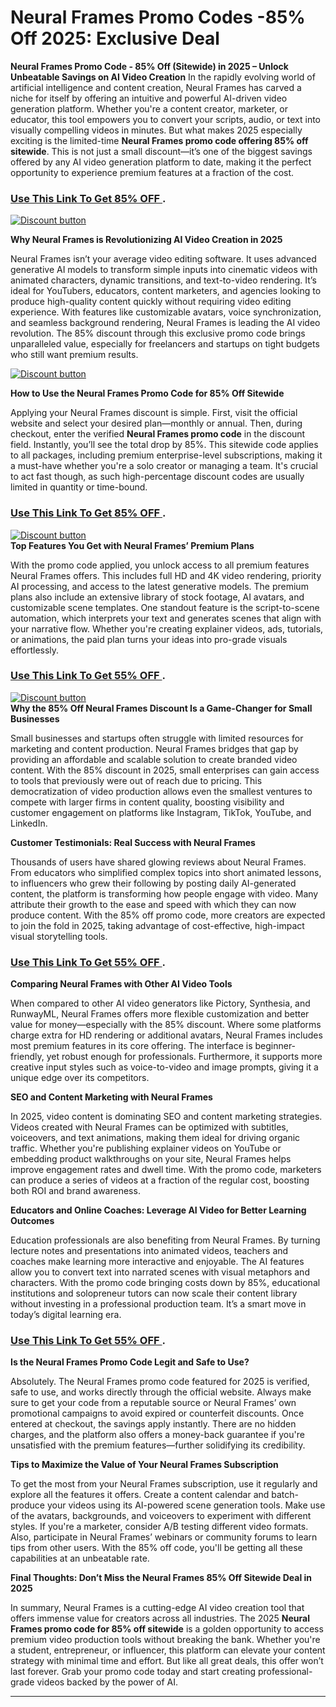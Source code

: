 # Neural Frames Promo Codes -85% Off 2025: Exclusive Deal

**Neural Frames Promo Code - 85% Off (Sitewide) in 2025 – Unlock Unbeatable Savings on AI Video Creation**
In the rapidly evolving world of artificial intelligence and content creation, Neural Frames has carved a niche for itself by offering an intuitive and powerful AI-driven video generation platform. Whether you're a content creator, marketer, or educator, this tool empowers you to convert your scripts, audio, or text into visually compelling videos in minutes. But what makes 2025 especially exciting is the limited-time **Neural Frames promo code offering 85% off sitewide**. This is not just a small discount—it’s one of the biggest savings offered by any AI video generation platform to date, making it the perfect opportunity to experience premium features at a fraction of the cost.
### [Use This Link To Get 85% OFF ](https://www.neuralframes.com/?via=abdul-kareem).


[![Discount button](https://github.com/user-attachments/assets/d84d81bf-3162-482e-9e2e-e24303a0283e)](https://www.neuralframes.com/?via=abdul-kareem)

**Why Neural Frames is Revolutionizing AI Video Creation in 2025**

Neural Frames isn’t your average video editing software. It uses advanced generative AI models to transform simple inputs into cinematic videos with animated characters, dynamic transitions, and text-to-video rendering. It’s ideal for YouTubers, educators, content marketers, and agencies looking to produce high-quality content quickly without requiring video editing experience. With features like customizable avatars, voice synchronization, and seamless background rendering, Neural Frames is leading the AI video revolution. The 85% discount through this exclusive promo code brings unparalleled value, especially for freelancers and startups on tight budgets who still want premium results.

[![Discount button](https://github.com/user-attachments/assets/b128348a-5753-4e8e-bad5-c87ab951b6eb)](https://www.neuralframes.com/?via=abdul-kareem)  

**How to Use the Neural Frames Promo Code for 85% Off Sitewide**

Applying your Neural Frames discount is simple. First, visit the official website and select your desired plan—monthly or annual. Then, during checkout, enter the verified **Neural Frames promo code** in the discount field. Instantly, you’ll see the total drop by 85%. This sitewide code applies to all packages, including premium enterprise-level subscriptions, making it a must-have whether you're a solo creator or managing a team. It's crucial to act fast though, as such high-percentage discount codes are usually limited in quantity or time-bound.

### [Use This Link To Get 85% OFF ](https://www.neuralframes.com/?via=abdul-kareem).


[![Discount button](https://github.com/user-attachments/assets/60f11015-f6f3-403a-b819-8e10db8c695a)](https://www.neuralframes.com/?via=abdul-kareem)  
**Top Features You Get with Neural Frames’ Premium Plans**

With the promo code applied, you unlock access to all premium features Neural Frames offers. This includes full HD and 4K video rendering, priority AI processing, and access to the latest generative models. The premium plans also include an extensive library of stock footage, AI avatars, and customizable scene templates. One standout feature is the script-to-scene automation, which interprets your text and generates scenes that align with your narrative flow. Whether you're creating explainer videos, ads, tutorials, or animations, the paid plan turns your ideas into pro-grade visuals effortlessly.

### [Use This Link To Get 55% OFF ](https://www.neuralframes.com/?via=abdul-kareem).

[![Discount button](https://github.com/user-attachments/assets/bd0253eb-4c9b-4edf-9a5d-4985c7fb02c1)](https://www.neuralframes.com/?via=abdul-kareem)  
**Why the 85% Off Neural Frames Discount Is a Game-Changer for Small Businesses**

Small businesses and startups often struggle with limited resources for marketing and content production. Neural Frames bridges that gap by providing an affordable and scalable solution to create branded video content. With the 85% discount in 2025, small enterprises can gain access to tools that previously were out of reach due to pricing. This democratization of video production allows even the smallest ventures to compete with larger firms in content quality, boosting visibility and customer engagement on platforms like Instagram, TikTok, YouTube, and LinkedIn.

**Customer Testimonials: Real Success with Neural Frames**

Thousands of users have shared glowing reviews about Neural Frames. From educators who simplified complex topics into short animated lessons, to influencers who grew their following by posting daily AI-generated content, the platform is transforming how people engage with video. Many attribute their growth to the ease and speed with which they can now produce content. With the 85% off promo code, more creators are expected to join the fold in 2025, taking advantage of cost-effective, high-impact visual storytelling tools.
### [Use This Link To Get 55% OFF ](https://www.neuralframes.com/?via=abdul-kareem).

**Comparing Neural Frames with Other AI Video Tools**

When compared to other AI video generators like Pictory, Synthesia, and RunwayML, Neural Frames offers more flexible customization and better value for money—especially with the 85% discount. Where some platforms charge extra for HD rendering or additional avatars, Neural Frames includes most premium features in its core offering. The interface is beginner-friendly, yet robust enough for professionals. Furthermore, it supports more creative input styles such as voice-to-video and image prompts, giving it a unique edge over its competitors.

**SEO and Content Marketing with Neural Frames**

In 2025, video content is dominating SEO and content marketing strategies. Videos created with Neural Frames can be optimized with subtitles, voiceovers, and text animations, making them ideal for driving organic traffic. Whether you're publishing explainer videos on YouTube or embedding product walkthroughs on your site, Neural Frames helps improve engagement rates and dwell time. With the promo code, marketers can produce a series of videos at a fraction of the regular cost, boosting both ROI and brand awareness.

**Educators and Online Coaches: Leverage AI Video for Better Learning Outcomes**

Education professionals are also benefiting from Neural Frames. By turning lecture notes and presentations into animated videos, teachers and coaches make learning more interactive and enjoyable. The AI features allow you to convert text into narrated scenes with visual metaphors and characters. With the promo code bringing costs down by 85%, educational institutions and solopreneur tutors can now scale their content library without investing in a professional production team. It’s a smart move in today’s digital learning era.
### [Use This Link To Get 55% OFF ](https://www.neuralframes.com/?via=abdul-kareem).

**Is the Neural Frames Promo Code Legit and Safe to Use?**

Absolutely. The Neural Frames promo code featured for 2025 is verified, safe to use, and works directly through the official website. Always make sure to get your code from a reputable source or Neural Frames’ own promotional campaigns to avoid expired or counterfeit discounts. Once entered at checkout, the savings apply instantly. There are no hidden charges, and the platform also offers a money-back guarantee if you're unsatisfied with the premium features—further solidifying its credibility.

**Tips to Maximize the Value of Your Neural Frames Subscription**

To get the most from your Neural Frames subscription, use it regularly and explore all the features it offers. Create a content calendar and batch-produce your videos using its AI-powered scene generation tools. Make use of the avatars, backgrounds, and voiceovers to experiment with different styles. If you're a marketer, consider A/B testing different video formats. Also, participate in Neural Frames’ webinars or community forums to learn tips from other users. With the 85% off code, you'll be getting all these capabilities at an unbeatable rate.

**Final Thoughts: Don’t Miss the Neural Frames 85% Off Sitewide Deal in 2025**

In summary, Neural Frames is a cutting-edge AI video creation tool that offers immense value for creators across all industries. The 2025 **Neural Frames promo code for 85% off sitewide** is a golden opportunity to access premium video production tools without breaking the bank. Whether you're a student, entrepreneur, or influencer, this platform can elevate your content strategy with minimal time and effort. But like all great deals, this offer won’t last forever. Grab your promo code today and start creating professional-grade videos backed by the power of AI.

---
